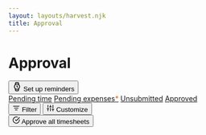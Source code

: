 ```yaml
---
layout: layouts/harvest.njk
title: Approval
---
```


<main>
  <div class="flex justify-space-between">
    <h1>Approval</h1>
    <button class="button">
      <svg xmlns="http://www.w3.org/2000/svg" width="18" height="18" viewBox="0 0 24 24" fill="none" stroke="currentColor" stroke-width="2" stroke-linecap="round" stroke-linejoin="round"><circle cx="12" cy="12" r="7"></circle><polyline points="12 9 12 12 13.5 13.5"></polyline><path d="M16.51 17.35l-.35 3.83a2 2 0 0 1-2 1.82H9.83a2 2 0 0 1-2-1.82l-.35-3.83m.01-10.7l.35-3.83A2 2 0 0 1 9.83 1h4.35a2 2 0 0 1 2 1.82l.35 3.83"></path></svg>
      Set up reminders
    </button>
  </div>

  <div class="tabs mt-16 mb-16">
    <nav>
      <a href="#" class="is-selected">Pending time</a>
      <a href="#">Pending expenses<span style="color:#fa5d00">*</span></a>
      <a href="#">Unsubmitted</a>
      <a href="#">Approved</a>
    </nav>
  </div>

  <div class="flex justify-space-between filters">
    <div class="flex">
      <button class="button button-sm"><svg xmlns="http://www.w3.org/2000/svg" width="15" height="15" viewBox="0 0 24 24" fill="none" stroke="currentColor" stroke-width="2" stroke-linecap="round" stroke-linejoin="round"><line x1="6" y1="12" x2="18" y2="12"></line><line x1="3" y1="6" x2="21" y2="6"></line><line x1="9" y1="18" x2="15" y2="18"></line></svg> Filter</button>
      <button class="button button-sm"><svg xmlns="http://www.w3.org/2000/svg" width="15" height="15" viewBox="0 0 24 24" fill="none" stroke="currentColor" stroke-width="2" stroke-linecap="round" stroke-linejoin="round"><line x1="4" y1="21" x2="4" y2="14"></line><line x1="4" y1="10" x2="4" y2="3"></line><line x1="12" y1="21" x2="12" y2="12"></line><line x1="12" y1="8" x2="12" y2="3"></line><line x1="20" y1="21" x2="20" y2="16"></line><line x1="20" y1="12" x2="20" y2="3"></line><line x1="1" y1="14" x2="7" y2="14"></line><line x1="9" y1="8" x2="15" y2="8"></line><line x1="17" y1="16" x2="23" y2="16"></line></svg> Customize</button>
    </div>
    <div class="flex">
      <button class="button button-sm primary"><svg xmlns="http://www.w3.org/2000/svg" width="15" height="15" viewBox="0 0 24 24" fill="none" stroke="currentColor" stroke-width="2" stroke-linecap="round" stroke-linejoin="round"><path d="M22 11.08V12a10 10 0 1 1-5.93-9.14"></path><polyline points="22 4 12 14.01 9 11.01"></polyline></svg> Approve all timesheets</button>
    </div>
  </div>

</main>
